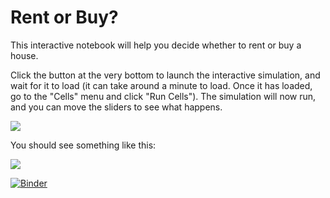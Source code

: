 
# Rent or Buy?

This interactive notebook will help you decide whether to rent or buy a house. 

Click the button at the very bottom to launch the interactive simulation, and wait for it to load (it can take around a minute to load. Once it has loaded, go to the "Cells" menu and click "Run Cells"). The simulation will now run, and you can move the sliders to see what happens. 

![](https://user-images.githubusercontent.com/6005346/57378916-bdbd7a80-7173-11e9-91bc-471e71444f33.png)

You should see something like this:

![](https://user-images.githubusercontent.com/6005346/57378809-8fd83600-7173-11e9-8906-5b431ce1fd35.png)


[![Binder](https://mybinder.org/badge_logo.svg)](https://mybinder.org/v2/gh/sg-s/rent-or-buy/master?filepath=rent-or-buy.ipynb)



